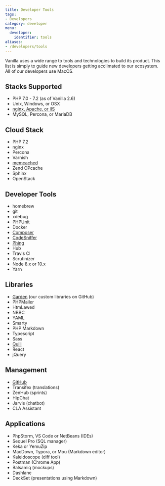```yaml
---
title: Developer Tools
tags:
- Developers
category: developer
menu:
  developer:
    identifier: tools
aliases:
- /developers/tools
---
```


Vanilla uses a wide range to tools and technologies to build its product. This list is simply to guide new developers getting acclimated to our ecosystem. All of our developers use MacOS.

## Stacks Supported

* PHP 7.0 - 7.2 (as of Vanilla 2.6)
* Unix, Windows, or OSX
* [nginx, Apache, or IIS](http://docs.vanillaforums.com/developer/backend/)
* MySQL, Percona, or MariaDB

## Cloud Stack

* PHP 7.2
* nginx
* Percona
* Varnish
* [memcached](http://docs.vanillaforums.com/developer/backend/)
* Zend OPcache
* Sphinx
* OpenStack

## Developer Tools

* homebrew
* git
* xdebug
* PHPUnit
* Docker
* [Composer](https://github.com/vanilla/vanilla/blob/master/composer.json)
* [CodeSniffer](https://github.com/vanilla/standards)
* [Phing](https://github.com/vanilla/vanilla#building-with-phing)
* Hub
* Travis CI
* Scrutinizer
* Node 8.x or 10.x
* Yarn

## Libraries

* [Garden](https://github.com/vanilla?q=garden) (our custom libraries on GitHub)
* PHPMailer
* HtmLawed
* NBBC
* YAML
* Smarty
* PHP Markdown
* Typescript
* Sass
* [Quill](https://github.com/quilljs/quill/)
* React
* jQuery

## Management

* [GitHub](https://github.com/vanilla)
* Transifex (translations)
* ZenHub (sprints)
* HipChat
* Jarvis (chatbot)
* CLA Assistant

## Applications

* PhpStorm, VS Code or NetBeans (IDEs)
* Sequel Pro (SQL manager)
* Keka or YemuZip
* MacDown, Typora, or Mou (Markdown editor)
* Kaleidoscope (diff tool)
* Postman (Chrome App)
* Balsamiq (mockups)
* Dashlane
* DeckSet (presentations using Markdown)


